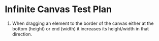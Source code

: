 # Infinite Canvas Test Plan

1. When dragging an element to the border of the canvas either at the bottom (height) or end (width) it increases its height/width in that direction.